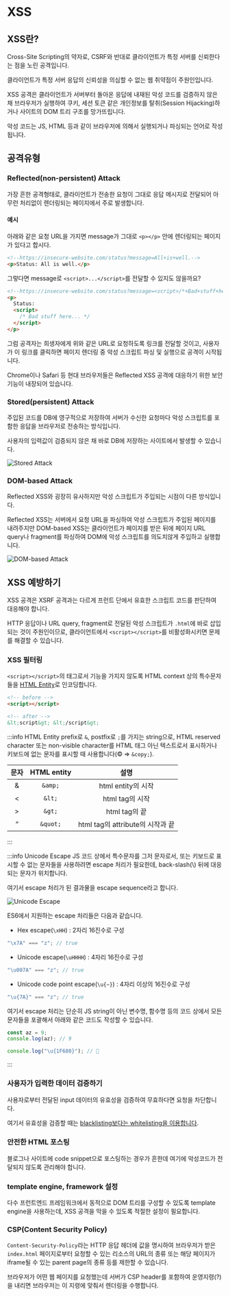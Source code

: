 # XSS

## XSS란?

Cross-Site Scripting의 약자로, CSRF와 반대로 클라이언트가 특정 서버를 신뢰한다는 점을 노린 공격입니다.

클라이언트가 특정 서버 응답의 신뢰성을 의심할 수 없는 웹 취약점이 주원인입니다.

XSS 공격은 클라이언트가 서버부터 돌아온 응답에 내재된 악성 코드를 검증하지 않은 채 브라우저가 실행하여 쿠키, 세션 토큰 같은 개인정보를 탈취(Session Hijacking)하거나 사이트의 DOM 트리 구조를 망가뜨립니다.

악성 코드는 JS, HTML 등과 같이 브라우저에 의해서 실행되거나 파싱되는 언어로 작성됩니다.

## 공격유형

### Reflected(non-persistent) Attack

가장 흔한 공격형태로, 클라이언트가 전송한 요청이 그대로 응답 메시지로 전달되어 아무런 처리없이 렌더링되는 페이지에서 주로 발생합니다.

#### 예시

아래와 같은 요청 URL을 가지면 message가 그대로 `<p></p>` 안에 렌더링되는 페이지가 있다고 합시다.

```html
<!--https://insecure-website.com/status?message=All+is+well.-->
<p>Status: All is well.</p>
```

그렇다면 message로 `<script>...</script>`를 전달할 수 있지도 않을까요?

```html
<!--https://insecure-website.com/status?message=<script>/*+Bad+stuff+here...+*/</script>-->
<p>
  Status:
  <script>
    /* Bad stuff here... */
  </script>
</p>
```

그럼 공격자는 희생자에게 위와 같은 URL로 요청하도록 링크를 전달할 것이고, 사용자가 이 링크를 클릭하면 페이지 렌더링 중 악성 스크립트 파싱 및 실행으로 공격이 시작됩니다.

Chrome이나 Safari 등 현대 브라우저들은 Reflected XSS 공격에 대응하기 위한 보안기능이 내장되어 있습니다.

### Stored(persistent) Attack

주입된 코드를 DB에 영구적으로 저장하여 서버가 수신한 요청마다 악성 스크립트를 포함한 응답을 브라우저로 전송하는 방식입니다.

사용자의 입력값이 검증되지 않은 채 바로 DB에 저장하는 사이트에서 발생할 수 있습니다.

![Stored Attack](../image/xss_stored_attack.png)

### DOM-based Attack

Reflected XSS와 굉장히 유사하지만 악성 스크립트가 주입되는 시점이 다른 방식입니다.

Reflected XSS는 서버에서 요청 URL을 파싱하여 악성 스크립트가 주입된 페이지를 내려주지만 DOM-based XSS는 클라이언트가 페이지를 받은 뒤에 페이지 URL query나 fragment를 파싱하여 DOM에 악성 스크립트를 의도치않게 주입하고 실행합니다.

![DOM-based Attack](../image/dom_based_xss.png)

## XSS 예방하기

XSS 공격은 XSRF 공격과는 다르게 프런트 단에서 유효한 스크립트 코드를 판단하여 대응해야 합니다.

HTTP 응답이나 URL query, fragment로 전달된 악성 스크립트가 `.html`에 바로 삽입되는 것이 주원인이므로, 클라이언트에서 `<script></script>`를 비활성화시키면 문제를 해결할 수 있습니다.

### XSS 필터링

`<script></script>`의 태그로서 기능을 가지지 않도록 HTML context 상의 특수문자들을 [HTML Entity](https://developer.mozilla.org/en-US/docs/Glossary/Entity)로 인코딩합니다.

```html
<!-- before -->
<script></script>

<!-- after -->
&lt;script&gt; &lt;/script&gt;
```

:::info HTML Entity
prefix로 `&`, postfix로 `;`를 가지는 string으로, HTML reserved character 또는 non-visible character를 HTML 태그 아닌 텍스트로서 표시하거나 키보드에 없는 문자를 표시할 때 사용합니다(© ⇒ `&copy;`).

| 문자 | HTML entity |               설명               |
| :--: | :---------: | :------------------------------: |
|  &   |   `&amp;`   |        html entity의 시작        |
|  <   |   `&lt;`    |         html tag의 시작          |
|  >   |   `&gt;`    |          html tag의 끝           |
|  “   |  `&quot;`   | html tag의 attribute의 시작과 끝 |

:::

:::info Unicode Escape
JS 코드 상에서 특수문자를 그저 문자로서, 또는 키보드로 표시할 수 없는 문자들을 사용하려면 escape 처리가 필요한데, back-slash(\\) 뒤에 대응되는 문자가 위치합니다.

여기서 escape 처리가 된 결과물을 escape sequence라고 합니다.

![Unicode Escape](../image/unicode_escape.png)

ES6에서 지원하는 escape 처리들은 다음과 같습니다.

- Hex escape(`\xHH`) : 2자리 16진수로 구성

```js
"\x7A" === "z"; // true
```

- Unicode escape(`\uHHHH`) : 4자리 16진수로 구성

```js
"\u007A" === "z"; // true
```

- Unicode code point escape(`\u{~}`) : 4자리 이상의 16진수로 구성

```js
"\u{7A}" === "z"; // true
```

여기서 escape 처리는 단순히 JS string이 아닌 변수명, 함수명 등의 코드 상에서 모든 문자들을 포괄해서 아래와 같은 코드도 작성할 수 있습니다.

```js
const az = 9;
console.log(az); // 9

console.log("\u{1F680}"); // 🚀
```

:::

### 사용자가 입력한 데이터 검증하기

사용자로부터 전달된 input 데이터의 유효성을 검증하여 무효하다면 요청을 차단합니다.

여기서 유효성을 검증할 때는 [blacklisting보다는 whitelisting을 이용합니다](https://www.packetlabs.net/posts/blacklisting-whitelisting-greylisting/).

### 안전한 HTML 포스팅

블로그나 사이트에 code snippet으로 포스팅하는 경우가 흔한데 여기에 악성코드가 전달되지 않도록 관리해야 합니다.

### template engine, framework 설정

다수 프런트엔드 프레임워크에서 동적으로 DOM 트리를 구성할 수 있도록 template engine을 사용하는데, XSS 공격을 막을 수 있도록 적절한 설정이 필요합니다.

### CSP(Content Security Policy)

`Content-Security-Policy`라는 HTTP 응답 헤더에 값을 명시하여 브라우저가 받은 `index.html` 페이지로부터 요청할 수 있는 리소스의 URL의 종류 또는 해당 페이지가 iframe될 수 있는 parent page의 종류 등를 제한할 수 있습니다.

브라우저가 어떤 웹 페이지를 요청했는데 서버가 CSP header를 포함하여 운영지령(?)을 내리면 브라우저는 이 지령에 맞춰서 렌더링을 수행합니다.
